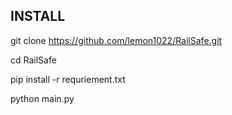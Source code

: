 ## INSTALL

git clone https://github.com/lemon1022/RailSafe.git

cd RailSafe

pip install -r requriement.txt

python main.py
